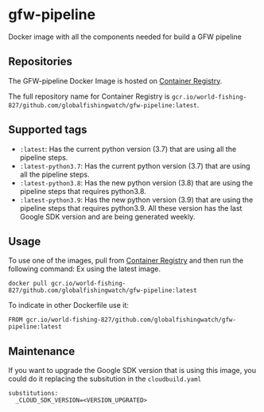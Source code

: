 # gfw-pipeline

Docker image with all the components needed for build a GFW pipeline

## Repositories
The GFW-pipeline Docker Image is hosted on [Container Registry](https://gcr.io/world-fishing-827/gfw-pipeline).

The full repository name for Container Registry is `gcr.io/world-fishing-827/github.com/globalfishingwatch/gfw-pipeline:latest`.

## Supported tags

* `:latest`: Has the current python version (3.7) that are using all the pipeline steps.
* `:latest-python3.7`: Has the current python version (3.7) that are using all the pipeline steps.
* `:latest-python3.8`: Has the new python version (3.8) that are using the pipeline steps that requires python3.8.
* `:latest-python3.9`: Has the new python version (3.9) that are using the pipeline steps that requires python3.9.
All these version has the last Google SDK version and are being generated weekly.

## Usage

To use one of the images, pull from [Container Registry](https://gcr.io/google.com/cloudsdktool/cloud-sdk) and then run the following command:
Ex using the latest image.

```
docker pull gcr.io/world-fishing-827/github.com/globalfishingwatch/gfw-pipeline:latest
```

To indicate in other Dockerfile use it:
```
FROM gcr.io/world-fishing-827/github.com/globalfishingwatch/gfw-pipeline:latest

```
## Maintenance

If you want to upgrade the Google SDK version that is using this image, you could do it replacing the subsitution in the `cloudbuild.yaml`

```
substitutions:
  _CLOUD_SDK_VERSION=<VERSION_UPGRATED>
```
